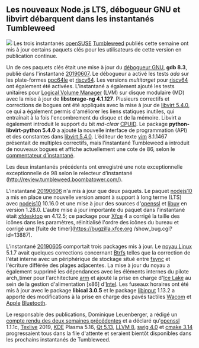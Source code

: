 Les nouveaux Node.js LTS, débogueur GNU et libvirt débarquent dans les instantanés Tumbleweed
------------------------------------------------------------------------------

![](https://news.opensuse.org/wp-content/uploads/2016/09/vector-chameleon-213x300.png)
Les trois instantanés [openSUSE](https://www.opensuse.org/) [Tumbleweed](https://en.opensuse.org/Portal:Tumbleweed) publiés cette semaine ont mis à jour certains paquets clés pour les utilisateurs de cette version en publication continue.

Un de ces paquets clés était une mise à jour du [débogueur GNU](https://www.gnu.org/s/gdb/), **gdb 8.3**, publié dans l'instantané [20190607](https://lists.opensuse.org/opensuse-factory/2019-06/msg00115.html). Le débogueur a activé les tests *ada* sur les plate-formes [ppc64le](https://en.wikipedia.org/wiki/Ppc64) et [riscv64](https://en.wikipedia.org/wiki/RISC-V). Les versions *multitarget* pour [riscv64](https://en.wikipedia.org/wiki/RISC-V) ont également été activées.
L'instantané a également ajouté les tests unitaires pour [Logical Volume Manager](https://en.wikipedia.org/wiki/Logical_Volume_Manager_(Linux)) (LVM) sur disque modulaire (MD) avec la mise à jour de **libstorage-ng 4.1.127**.
Plusieurs correctifs et corrections de bogues ont été appliqués avec la mise à jour de [libvirt 5.4.0](https://libvirt.org/news.html), ce qui a également permis d'améliorer les liens statiques inutiles, qui entraînait à la fois l'encombrement du disque et de la mémoire. Libvirt a également introduit le support du bit *md-clear* [CPUID](https://en.wikipedia.org/wiki/CPUID). Le package **python-libvirt-python 5.4.0** a ajouté la nouvelle interface de programmation (API) et des constantes dans [libvirt 5.4.0](https://libvirt.org/news.html).
L’éditeur de texte [vim](https://www.vim.org/) 8.1.1467 présentait de multiples correctifs, mais l’instantané Tumbleweed a introduit de nouveaux bogues et affiche actuellement une cote de 86, selon le [commentateur d’instantané](http://review.tumbleweed.boombatower.com/).

Les deux instantanés précédents ont enregistré une note exceptionnelle exceptionnelle de 98 selon le relecteur d’instantané (http://review.tumbleweed.boombatower.com/).

L'instantané [20190606](https://lists.opensuse.org/opensuse-factory/2019-06/msg00104.html) n'a mis à jour que deux paquets.
Le paquet [nodejs10](https://nodejs.org/) a mis en place une nouvelle version amont à support à long terme (LTS) avec [nodejs10](https://nodejs.org/) 10.16.0 et une mise à jour des sources d'[openssl](https://www.openssl.org/) et [libuv](https://github.com/libuv/libuv) en version 1.28.0.
L'autre mise à jour importante du paquet dans l'instantané était [xfdesktop](https://linux.die.net/man/1/xfdesktop) en 4.12.5; ce package pour [Xfce](https://www.xfce.org/) 4  a corrigé la taille des icônes dans les paramètres, réinitialisé l'ordre des icônes du bureau et corrigé une [fuite de timer](https://bugzilla.xfce.org /show_bug.cgi?id=13887).

L'instantané [20190605](https://lists.opensuse.org/opensuse-factory/2019-06/msg00096.html) comportait trois packages mis à jour.
Le [noyau Linux](https://www.kernel.org/) 5.1.7 avait quelques corrections concernant [Btrfs](https://en.wikipedia.org/wiki/Btrfs) telles que la correction de l'état interne avec un périphérique de stockage situé entre [fsync](https://linux.die.net/man/2/fsync) et l'écriture différée des plages adjacentes. La mise à jour du noyau a également supprimé les dépendances avec les éléments internes du pilote arch\_timer pour l'architecture [arm](https://www.arm.com/) et ajouté la prise en charge d'[Ice Lake](https://en.wikipedia.org/wiki/Ice_Lake_(microarchitecture)) au sein de la gestion d'alimentation [x86] d'[Intel](https://www.intel.com).
Les fuseaux horaires ont été mis à jour avec le package **libical 3.0.5** et le package [libinput](https://www.freedesktop.org/wiki/Software/libinput/) 1.13.2 a apporté des modifications à la prise en charge des pavés tactiles [Wacom](https:/www.wacom.com/) et [Apple](https://www.apple.com/) [Bluetooth](https://www.bluetooth.com/).

Le responsable des publications, Dominique Leuenberger, a rédigé un [compte rendu des deux semaines précédentes](https://lists.opensuse.org/opensuse-factory/2019-06/msg00105.html) et a déclaré qu'[openssl](https:/www.openssl.org/) 1.1.1c, [Texlive](https://en.wikipedia.org/wiki/TeX_Live) 2019, [KDE](https://kde.org/) Plasma 5.16, [Qt 5.13](https://blog.qt.io/), [LLVM 8](https://releases.llvm.org/8.0.0/docs/ReleaseNotes.html), [swig 4.0](https://github.com/swig/swig/wiki/SWIG-4.0-Development) et [cmake 3.14](https://cmake.org/cmake/help/v3.14/release/3.14.html) progressaient tous dans la file d'attente et seraient bientôt disponibles dans les prochains instantanés de Tumbleweed.

